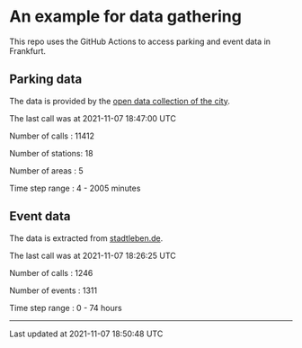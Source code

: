 # An example for data gathering

This repo uses the GitHub Actions to access parking and event data in Frankfurt.

## Parking data
The data is provided by the [open data collection of the city](https://www.offenedaten.frankfurt.de/).

The last call was at 2021-11-07 18:47:00 UTC

Number of calls   : 11412

Number of stations:    18

Number of areas   :     5

Time step range   :     4 -  2005 minutes


## Event data
The data is extracted from [stadtleben.de](https://stadtleben.de/frankfurt/).

The last call was at 2021-11-07 18:26:25 UTC

Number of calls   : 1246

Number of events  : 1311

Time step range   :    0 -   74 hours


----

Last updated at 2021-11-07 18:50:48 UTC
